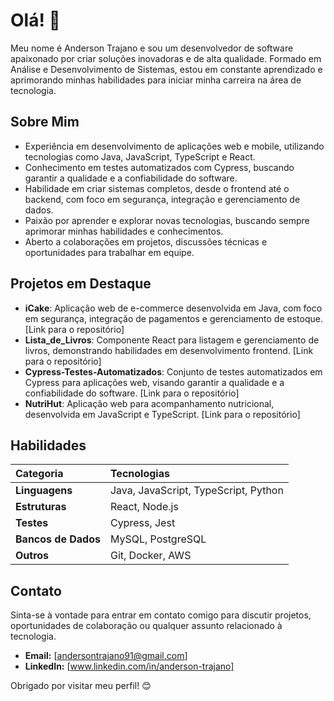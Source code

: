 # Olá! 👋

Meu nome é Anderson Trajano e sou um desenvolvedor de software apaixonado por criar soluções inovadoras e de alta qualidade. Formado em Análise e Desenvolvimento de Sistemas, estou em constante aprendizado e aprimorando minhas habilidades para iniciar minha carreira na área de tecnologia.

## Sobre Mim

* Experiência em desenvolvimento de aplicações web e mobile, utilizando tecnologias como Java, JavaScript, TypeScript e React.
* Conhecimento em testes automatizados com Cypress, buscando garantir a qualidade e a confiabilidade do software.
* Habilidade em criar sistemas completos, desde o frontend até o backend, com foco em segurança, integração e gerenciamento de dados.
* Paixão por aprender e explorar novas tecnologias, buscando sempre aprimorar minhas habilidades e conhecimentos.
* Aberto a colaborações em projetos, discussões técnicas e oportunidades para trabalhar em equipe.

## Projetos em Destaque

* **iCake**: Aplicação web de e-commerce desenvolvida em Java, com foco em segurança, integração de pagamentos e gerenciamento de estoque. [Link para o repositório]
* **Lista_de_Livros**: Componente React para listagem e gerenciamento de livros, demonstrando habilidades em desenvolvimento frontend. [Link para o repositório]
* **Cypress-Testes-Automatizados**: Conjunto de testes automatizados em Cypress para aplicações web, visando garantir a qualidade e a confiabilidade do software. [Link para o repositório]
* **NutriHut**: Aplicação web para acompanhamento nutricional, desenvolvida em JavaScript e TypeScript. [Link para o repositório]

## Habilidades

| Categoria | Tecnologias |
| :--- | :--- |
| **Linguagens** | Java, JavaScript, TypeScript, Python |
| **Estruturas** | React, Node.js |
| **Testes** | Cypress, Jest |
| **Bancos de Dados** | MySQL, PostgreSQL |
| **Outros** | Git, Docker, AWS |

## Contato

Sinta-se à vontade para entrar em contato comigo para discutir projetos, oportunidades de colaboração ou qualquer assunto relacionado à tecnologia.

* **Email:** [andersontrajano91@gmail.com]
* **LinkedIn:** [www.linkedin.com/in/anderson-trajano]

Obrigado por visitar meu perfil! 😊

